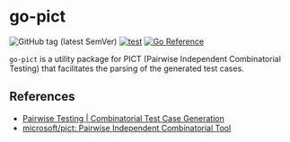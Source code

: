 # go-pict

![GitHub tag (latest SemVer)](https://img.shields.io/github/v/tag/cybergarage/go-pict)
[![test](https://github.com/cybergarage/go-pict/actions/workflows/make.yml/badge.svg)](https://github.com/cybergarage/go-pict/actions/workflows/make.yml)
[![Go Reference](https://pkg.go.dev/badge/github.com/cybergarage/go-pict.svg)](https://pkg.go.dev/github.com/cybergarage/go-pict)

`go-pict` is a utility package for PICT (Pairwise Independent Combinatorial Testing) that facilitates the parsing of the generated test cases.

## References

- [Pairwise Testing | Combinatorial Test Case Generation](https://www.pairwise.org/)
- [microsoft/pict: Pairwise Independent Combinatorial Tool](https://github.com/microsoft/pict)
